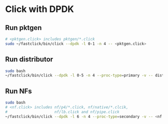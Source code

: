 # Click with DPDK

## Run pktgen

```bash
# <pktgen.click> includes pktgen/*.click
sudo ~/fastclick/bin/click --dpdk -l 0-1 -n 4 -- <pktgen.click>
```

## Run distributor

```bash
sudo bash
~/fastclick/bin/click --dpdk -l 0-5 -n 4 --proc-type=primary -v -- distributor.click
```

## Run NFs


```bash
sudo bash
# <nf.click> includes nf/p4/*.click, nf/native/*.clcik,
#                     nf/lb.click and nf/pipe.click
~/fastclick/bin/click --dpdk -l 6 -n 4 --proc-type=secondary -v -- <nf.click>
```
